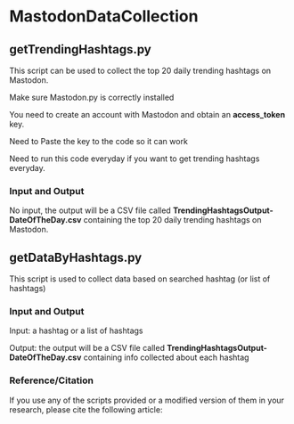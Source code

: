 # MastodonDataCollection

## getTrendingHashtags.py           
This script can be used to collect the top 20 daily trending hashtags on Mastodon.

Make sure Mastodon.py is correctly installed 

You need to create an account with Mastodon and obtain an **access_token** key. 

Need to Paste the key to the code so it can work

Need to run this code everyday if you want to get trending hashtags everyday.

### Input and Output
No input, the output will be a CSV file called **TrendingHashtagsOutput-DateOfTheDay.csv** containing the top 20 daily trending hashtags on Mastodon.


## getDataByHashtags.py
This script is used to collect data based on searched hashtag (or list of hashtags)

### Input and Output
Input: a hashtag or a list of hashtags

Output: the output will be a CSV file called **TrendingHashtagsOutput-DateOfTheDay.csv** containing info collected about each hashtag

### Reference/Citation 

If you use any of the scripts provided or a modified version of them in your research, please cite the following article:
